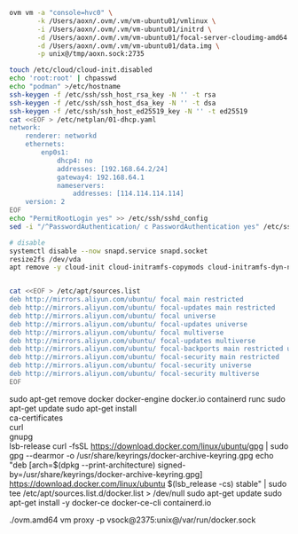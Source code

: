 

```bash
ovm vm -a "console=hvc0" \
       -k /Users/aoxn/.ovm/.vm/vm-ubuntu01/vmlinux \
       -i /Users/aoxn/.ovm/.vm/vm-ubuntu01/initrd \
       -d /Users/aoxn/.ovm/.vm/vm-ubuntu01/focal-server-cloudimg-amd64.img \
       -d /Users/aoxn/.ovm/.vm/vm-ubuntu01/data.img \
       -p unix@/tmp/aoxn.sock:2735
```

```bash
touch /etc/cloud/cloud-init.disabled
echo 'root:root' | chpasswd
echo "podman" >/etc/hostname
ssh-keygen -f /etc/ssh/ssh_host_rsa_key -N '' -t rsa
ssh-keygen -f /etc/ssh/ssh_host_dsa_key -N '' -t dsa
ssh-keygen -f /etc/ssh/ssh_host_ed25519_key -N '' -t ed25519
cat <<EOF > /etc/netplan/01-dhcp.yaml 
network:
    renderer: networkd
    ethernets:
        enp0s1:
            dhcp4: no
            addresses: [192.168.64.2/24]
            gateway4: 192.168.64.1
            nameservers:
                addresses: [114.114.114.114]
    version: 2
EOF
echo "PermitRootLogin yes" >> /etc/ssh/sshd_config
sed -i "/^PasswordAuthentication/ c PasswordAuthentication yes" /etc/ssh/sshd_config

# disable
systemctl disable --now snapd.service snapd.socket
resize2fs /dev/vda
apt remove -y cloud-init cloud-initramfs-copymods cloud-initramfs-dyn-netconf cloud-guest-utils popularity-contest


cat <<EOF > /etc/apt/sources.list
deb http://mirrors.aliyun.com/ubuntu/ focal main restricted
deb http://mirrors.aliyun.com/ubuntu/ focal-updates main restricted
deb http://mirrors.aliyun.com/ubuntu/ focal universe
deb http://mirrors.aliyun.com/ubuntu/ focal-updates universe
deb http://mirrors.aliyun.com/ubuntu/ focal multiverse
deb http://mirrors.aliyun.com/ubuntu/ focal-updates multiverse
deb http://mirrors.aliyun.com/ubuntu/ focal-backports main restricted universe multiverse
deb http://mirrors.aliyun.com/ubuntu/ focal-security main restricted
deb http://mirrors.aliyun.com/ubuntu/ focal-security universe
deb http://mirrors.aliyun.com/ubuntu/ focal-security multiverse
EOF
```

sudo apt-get remove docker docker-engine docker.io containerd runc
sudo apt-get update
sudo apt-get install \
        ca-certificates \
        curl \
        gnupg \
        lsb-release
curl -fsSL https://download.docker.com/linux/ubuntu/gpg | sudo gpg --dearmor -o /usr/share/keyrings/docker-archive-keyring.gpg
echo "deb [arch=$(dpkg --print-architecture) signed-by=/usr/share/keyrings/docker-archive-keyring.gpg] https://download.docker.com/linux/ubuntu $(lsb_release -cs) stable" | sudo tee /etc/apt/sources.list.d/docker.list > /dev/null
sudo apt-get update
sudo apt-get install -y docker-ce docker-ce-cli containerd.io


./ovm.amd64 vm proxy -p vsock@2375:unix@/var/run/docker.sock
